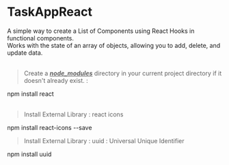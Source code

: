 # TaskAppReact

A simple way to create a List of Components using React Hooks in functional components.<br />
Works with the state of an array of objects, allowing you to add, delete, and update data.<br />
<br />

> Create a <ins>***node_modules***</ins> directory in your current project directory if it doesn't already exist. :

npm install react <br />
<br />

> Install External Library :
react icons

npm install react-icons --save

> Install External Library : 
uuid : Universal Unique Identifier

npm install uuid
